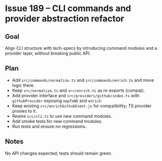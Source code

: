 # Issue 189 – CLI commands and provider abstraction refactor

## Goal

Align CLI structure with tech-specs by introducing command modules and a provider layer, without breaking public API.

## Plan

- Add `src/commands/normalize.ts` and `src/commands/enrich.ts` and move logic there.
- Keep `src/normalize.ts` and `src/enrich.ts` as re-exports (compat).
- Add provider interface and `src/providers/github/index.ts` with `githubProvider` exposing `mapToNE` and `enrich`.
- Keep existing `src/enrichGithubEvent.js` for compatibility; TS provider proxies to it.
- Rewire `src/cli.ts` to use new command modules.
- Add smoke tests for new command modules.
- Run tests and ensure no regressions.

## Notes

No API changes expected; tests should remain green.
